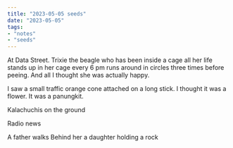 ```yaml
---
title: "2023-05-05 seeds"
date: "2023-05-05"
tags:
- "notes"
- "seeds"
---
```


At Data Street. Trixie the beagle who has been inside a cage all her life stands up in her cage every 6 pm runs around in circles three times before peeing. And all I thought she was actually happy.

I saw a small traffic orange cone attached on a long stick. I thought it was a flower. It was a panungkit.

Kalachuchis on the ground

Radio news

A father walks
Behind her a daughter holding a rock
